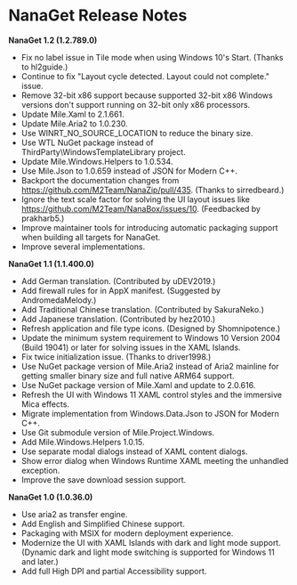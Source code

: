 ﻿# NanaGet Release Notes

**NanaGet 1.2 (1.2.789.0)**

- Fix no label issue in Tile mode when using Windows 10's Start. (Thanks to
  hl2guide.)
- Continue to fix "Layout cycle detected. Layout could not complete." issue.
- Remove 32-bit x86 support because supported 32-bit x86 Windows versions don't
  support running on 32-bit only x86 processors.
- Update Mile.Xaml to 2.1.661.
- Update Mile.Aria2 to 1.0.230.
- Use WINRT_NO_SOURCE_LOCATION to reduce the binary size.
- Use WTL NuGet package instead of ThirdParty\WindowsTemplateLibrary project.
- Update Mile.Windows.Helpers to 1.0.534.
- Use Mile.Json to 1.0.659 instead of JSON for Modern C++.
- Backport the documentation changes from https://github.com/M2Team/NanaZip/pull/435.
  (Thanks to sirredbeard.)
- Ignore the text scale factor for solving the UI layout issues like
  https://github.com/M2Team/NanaBox/issues/10. (Feedbacked by prakharb5.)
- Improve maintainer tools for introducing automatic packaging support when
  building all targets for NanaGet.
- Improve several implementations.

**NanaGet 1.1 (1.1.400.0)**

- Add German translation. (Contributed by uDEV2019.)
- Add firewall rules for  in AppX manifest. (Suggested by
  AndromedaMelody.)
- Add Traditional Chinese translation. (Contributed by SakuraNeko.)
- Add Japanese translation. (Contributed by hez2010.)
- Refresh application and file type icons. (Designed by Shomnipotence.)
- Update the minimum system requirement to Windows 10 Version 2004 (Build
  19041) or later for solving issues in the XAML Islands.
- Fix twice initialization issue. (Thanks to driver1998.)
- Use NuGet package version of Mile.Aria2 instead of Aria2 mainline for getting
  smaller binary size and full native ARM64 support.
- Use NuGet package version of Mile.Xaml and update to 2.0.616.
- Refresh the UI with Windows 11 XAML control styles and the immersive Mica 
  effects.
- Migrate implementation from Windows.Data.Json to JSON for Modern C++.
- Use Git submodule version of Mile.Project.Windows.
- Add Mile.Windows.Helpers 1.0.15.
- Use separate modal dialogs instead of XAML content dialogs.
- Show error dialog when Windows Runtime XAML meeting the unhandled exception.
- Improve the save download session support.

**NanaGet 1.0 (1.0.36.0)**

- Use aria2 as transfer engine.
- Add English and Simplified Chinese support.
- Packaging with MSIX for modern deployment experience.
- Modernize the UI with XAML Islands with dark and light mode support. (Dynamic
  dark and light mode switching is supported for Windows 11 and later.)
- Add full High DPI and partial Accessibility support.

